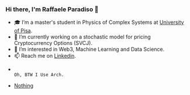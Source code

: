 ### Hi there, I'm Raffaele Paradiso 👋

- 🎓 I’m a master's student in Physics of Complex Systems at [University of Pisa](https://www.unipi.it/).
- 🔭 I’m currently working on a stochastic model for pricing Cryptocurrency Options (SVCJ).
- 🌱 I’m interested in Web3, Machine Learning and Data Science.
- 📫 Reach me on [Linkedin](https://www.linkedin.com/in/raffaele-paradiso-990646134/).
-                                                                                                                                                                         Oh, BTW I Use Arch.
- [Nothing](https://raffaeleparadiso.github.io/)
<!--
**RaffaeleParadiso/RaffaeleParadiso** is a ✨ _special_ ✨ repository because its `README.md` (this file) appears on your GitHub profile.
Here are some ideas to get you started:

- 🌱 I’m currently learning ...
- 👯 I’m looking to collaborate on ...
- 🤔 I’m looking for help with ...
- 💬 Ask me about ...
- 😄 Pronouns: ...
- ⚡ Fun fact: ...
-->
